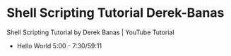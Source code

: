 # Shell Scripting Tutorial Derek-Banas
Shell Scripting Tutorial by Derek Banas | YouTube Tutorial

- Hello World 5:00 - 7:30/59:11
